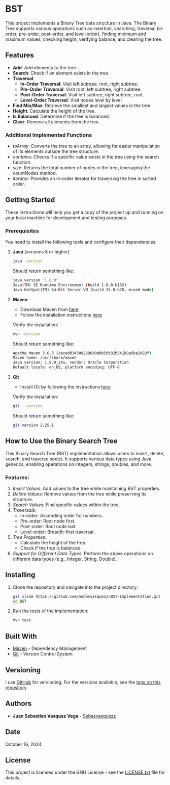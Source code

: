 # BST

This project implements a Binary Tree data structure in Java. The Binary Tree supports various operations such as insertion, searching, traversal (in-order, pre-order, post-order, and level-order), finding minimum and maximum values, checking height, verifying balance, and clearing the tree.

## Features

- **Add**: Add elements to the tree.
- **Search**: Check if an element exists in the tree.
- **Traversal**:
  - **In-Order Traversal**: Visit left subtree, root, right subtree.
  - **Pre-Order Traversal**: Visit root, left subtree, right subtree.
  - **Post-Order Traversal**: Visit left subtree, right subtree, root.
  - **Level-Order Traversal**: Visit nodes level by level.
- **Find Min/Max**: Retrieve the smallest and largest values in the tree.
- **Height**: Calculate the height of the tree.
- **Is Balanced**: Determine if the tree is balanced.
- **Clear**: Remove all elements from the tree.

### Additional Implemented Functions

- *toArray*: Converts the tree to an array, allowing for easier manipulation of its elements outside the tree structure.
- *contains*: Checks if a specific value exists in the tree using the search function.
- *size*: Returns the total number of nodes in the tree, leveraging the countNodes method.
- *iterator*: Provides an in-order iterator for traversing the tree in sorted order.

## Getting Started

These instructions will help you get a copy of the project up and running on your local machine for development and testing purposes.

### Prerequisites

You need to install the following tools and configure their dependencies:

1. **Java** (versions 8 or higher)
    ```sh
    java -version
    ```
    Should return something like:
    ```sh
    java version "1.8.0"
    Java(TM) SE Runtime Environment (build 1.8.0-b132)
    Java HotSpot(TM) 64-Bit Server VM (build 25.0-b70, mixed mode)
    ```

2. **Maven**
    - Download Maven from [here](http://maven.apache.org/download.html)
    - Follow the installation instructions [here](http://maven.apache.org/download.html#Installation)

    Verify the installation:
    ```sh
    mvn -version
    ```
    Should return something like:
    ```sh
    Apache Maven 3.6.3 (cecedd343002696d0abb50b32b541b8a6ba2883f)
    Maven home: /usr/share/maven
    Java version: 1.8.0_241, vendor: Oracle Corporation
    Default locale: en_US, platform encoding: UTF-8
    ```

3. **Git**
    - Install Git by following the instructions [here](http://git-scm.com/book/en/v2/Getting-Started-Installing-Git)

    Verify the installation:
    ```sh
    git --version
    ```
    Should return something like:
    ```sh
    git version 2.25.1
    ```


## How to Use the Binary Search Tree

This Binary Search Tree (BST) implementation allows users to insert, delete, search, and traverse nodes. It supports various data types using Java generics, enabling operations on integers, strings, doubles, and more.

### Features:
1. *Insert Values*: Add values to the tree while maintaining BST properties.
2. *Delete Values*: Remove values from the tree while preserving its structure.
3. *Search Values*: Find specific values within the tree.
4. *Traversals*:
   - In-order: Ascending order for numbers.
   - Pre-order: Root node first.
   - Post-order: Root node last.
   - Level-order: Breadth-first traversal.
5. *Tree Properties*:
   - Calculate the height of the tree.
   - Check if the tree is balanced.
6. *Support for Different Data Types*: Perform the above operations on different data types (e.g., Integer, String, Double).

## Installing

1. Clone the repository and navigate into the project directory:
    ```sh
    git clone https://github.com/Sebasvasquezz/BST-Implementation.git
    cd BST
    ```

2. Run the tests of the implementation:
    ```sh
    mvn test
    ```

## Built With

* [Maven](https://maven.apache.org/) - Dependency Management
* [Git](http://git-scm.com/) - Version Control System

## Versioning

I use [GitHub](https://github.com/) for versioning. For the versions available, see the [tags on this repository](https://github.com/Sebasvasquezz/BST-Implementation).

## Authors

* **Juan Sebastian Vasquez Vega**  - [Sebasvasquezz](https://github.com/Sebasvasquezz)

## Date

October 16, 2024

## License

This project is licensed under the GNU License - see the [LICENSE.txt](LICENSE.txt) file for details.